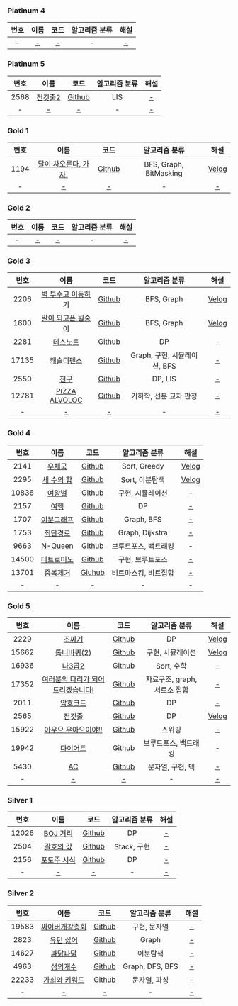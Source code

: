 ### Platinum 4
| 번호  |   이름   |  코드   | 알고리즘 분류 |  해설   |
|:---:|:------:|:-----:|:-------:|:-----:|
|  -  | [-](?) | [-]() |    -    | [-]() | 

### Platinum 5
|  번호  |                      이름                      |                                                     코드                                                      | 알고리즘 분류 |  해설   |
|:----:|:--------------------------------------------:|:-----------------------------------------------------------------------------------------------------------:|:-------:|:-----:|
| 2568 | [전깃줄2](https://www.acmicpc.net/problem/2568) | [Github](https://github.com/leeyungi/Problem_Solving/blob/main/Java/Baekjoon/Platinum5/Main_2568_전깃줄2.java) |   LIS   | [-]() | 
|  -   |                    [-](?)                    |                                                    [-]()                                                    |    -    | [-]() | 

### Gold 1
|  번호  |                          이름                          |                                                     코드                                                      |        알고리즘 분류         |    해설     |
|:----:|:----------------------------------------------------:|:-----------------------------------------------------------------------------------------------------------:|:----------------------:|:---------:|
| 1194 | [달이 차오른다, 가자.](https://www.acmicpc.net/problem/1194) | [Github](https://github.com/leeyungi/Problem_Solving/blob/main/Java/Baekjoon/Gold1/Main_1194_달이차오른다가자.java) | BFS, Graph, BitMasking | [Velog](https://velog.io/@yunlee/BOJ-1194-%EB%8B%AC%EC%9D%B4-%EC%B0%A8%EC%98%A4%EB%A5%B8%EB%8B%A4-%EA%B0%80%EC%9E%90) | 
|  -   |                        [-](?)                        |                                                    [-]()                                                    |           -            |   [-]()   | 

### Gold 2
| 번호  |   이름   |  코드   | 알고리즘 분류 |  해설   |
|:---:|:------:|:-----:|:-------:|:-----:|
|  -  | [-](?) | [-]() |    -    | [-]() | 

### Gold 3
|  번호   |                           이름                           |                                                        코드                                                        |        알고리즘 분류        |                                                                 해설                                                                  |
|:-----:|:------------------------------------------------------:|:----------------------------------------------------------------------------------------------------------------:|:---------------------:|:-----------------------------------------------------------------------------------------------------------------------------------:|
| 2206  |   [벽 부수고 이동하기](https://www.acmicpc.net/problem/2206)   |   [Github](https://github.com/leeyungi/Problem_Solving/blob/main/Java/Baekjoon/Gold3/Main_2206_벽부수고이동하기.java)    |      BFS, Graph       | [Velog](https://velog.io/@yunlee/BOJ-2206%EB%B2%88-%EB%B2%BD-%EB%B6%80%EC%88%98%EA%B3%A0-%EC%9D%B4%EB%8F%99%ED%95%98%EA%B8%B0-Java) |   
| 1600  |   [말이 되고픈 원숭이](https://www.acmicpc.net/problem/1600)   |   [Github](https://github.com/leeyungi/Problem_Solving/blob/main/Java/Baekjoon/Gold3/Main_1600_말이되고픈원숭이.java)    |      BFS, Graph       | [Velog](https://velog.io/@yunlee/BOJ-1600%EB%B2%88-%EB%A7%90%EC%9D%B4-%EB%90%98%EA%B3%A0%ED%94%88-%EC%9B%90%EC%88%AD%EC%9D%B4-Java) |   
| 2281  |      [데스노트](https://www.acmicpc.net/problem/2281)      |     [Github](https://github.com/leeyungi/Problem_Solving/blob/main/Java/Baekjoon/Gold3/Main_2281_데스노트.java)      |          DP           |                                                                [-]()                                                                |   
| 17135 |     [캐슬디펜스](https://www.acmicpc.net/problem/17135)     |    [Github](https://github.com/leeyungi/Problem_Solving/blob/main/Java/Baekjoon/Gold3/Main_17135_캐슬디펜스.java)     | Graph, 구현, 시뮬레이션, BFS |                                                                [-]()                                                                |   
| 2550  |       [전구](https://www.acmicpc.net/problem/2550)       |      [Github](https://github.com/leeyungi/Problem_Solving/blob/main/Java/Baekjoon/Gold3/Main_2550_전구.java)       |        DP, LIS        |                                                                [-]()                                                                |   
| 12781 | [PIZZA ALVOLOC](https://www.acmicpc.net/problem/12781) | [Github](https://github.com/leeyungi/Problem_Solving/blob/main/Java/Baekjoon/Gold3/Main_12781_PIZZAALVOLOC.java) |     기하학, 선분 교차 판정     |                                                                [-]()                                                                |   
|   -   |                         [-](?)                         |                                                      [-]()                                                       |           -           |                                                                [-]()                                                                |   

### Gold 4
|  번호   |                       이름                        |                                                    코드                                                     |     알고리즘 분류     |                                           해설                                           |
|:-----:|:-----------------------------------------------:|:---------------------------------------------------------------------------------------------------------:|:---------------:|:--------------------------------------------------------------------------------------:|
| 2141  |   [우체국](https://www.acmicpc.net/problem/2141)   |  [Github](https://github.com/leeyungi/Problem_Solving/blob/main/Java/Baekjoon/Gold4/Main_2141_우체국.java)   |  Sort, Greedy   |  [Velog](https://velog.io/@yunlee/BOJ-2141%EB%B2%88-%EC%9A%B0%EC%B2%B4%EA%B5%AD-Java)  |   
| 2295  | [세 수의 합](https://www.acmicpc.net/problem/2295)  |  [Github](https://github.com/leeyungi/Problem_Solving/blob/main/Java/Baekjoon/Gold4/Main_2295_세수의합.java)  |   Sort, 이분탐색    | [Velog](https://velog.io/@yunlee/BOJ-2295-%EC%84%B8-%EC%88%98%EC%9D%98-%ED%95%A9-Java) |   
| 10836 |  [여왕벌](https://www.acmicpc.net/problem/10836)   |  [Github](https://github.com/leeyungi/Problem_Solving/blob/main/Java/Baekjoon/Gold4/Main_10836_여왕벌.java)  |    구현, 시뮬레이션    |                                         [-]()                                          |   
| 2157  |   [여행](https://www.acmicpc.net/problem/2157)    |   [Github](https://github.com/leeyungi/Problem_Solving/blob/main/Java/Baekjoon/Gold4/Main_2157_여행.java)   |       DP        |                                         [-]()                                          |   
| 1707  |  [이분그래프](https://www.acmicpc.net/problem/1707)  | [Github](https://github.com/leeyungi/Problem_Solving/blob/main/Java/Baekjoon/Gold4/Main_1707_이분그래프.java)  |   Graph, BFS    |                                         [-]()                                          |   
| 1753  |  [최단경로](https://www.acmicpc.net/problem/1753)   |  [Github](https://github.com/leeyungi/Problem_Solving/blob/main/Java/Baekjoon/Gold4/Main_1753_최단경로.java)  | Graph, Dijkstra |                                         [-]()                                          |   
| 9663  | [N-Queen](https://www.acmicpc.net/problem/9663) | [Github](https://github.com/leeyungi/Problem_Solving/blob/main/Java/Baekjoon/Gold4/Main_9663_NQueen.java) |   브루트포스, 백트래킹   |                                         [-]()                                          |   
| 14500 | [테트로미노](https://www.acmicpc.net/problem/14500)  | [Github](https://github.com/leeyungi/Problem_Solving/blob/main/Java/Baekjoon/Gold4/Main_14500_테트로미노.java) |    구현, 브루트포스    |                                         [-]()                                          |   
| 13701 |  [중복제거](https://www.acmicpc.net/problem/13701)  | [Giuhub](https://github.com/leeyungi/Problem_Solving/blob/main/Java/Baekjoon/Gold4/Main_13701_중복제거.java)  |   비트마스킹, 비트집합   |                                         [-]()                                          |   
|   -   |                     [-](?)                      |                                                   [-]()                                                   |        -        |                                         [-]()                                          |   

### Gold 5
|  번호   |                              이름                              |                                                         코드                                                          |       알고리즘 분류       |                                             해설                                             |
|:-----:|:------------------------------------------------------------:|:-------------------------------------------------------------------------------------------------------------------:|:-------------------:|:------------------------------------------------------------------------------------------:|
| 2229  |         [조짜기](https://www.acmicpc.net/problem/2229)          |       [Github](https://github.com/leeyungi/Problem_Solving/blob/main/Java/Baekjoon/Gold5/Main_2229_조짜기.java)        |         DP          |   [Velog](https://velog.io/@yunlee/BOJ-2999%EB%B2%88-%EC%A1%B0-%EC%A7%9C%EA%B8%B0-Java)    |
| 15662 |       [톱니바퀴(2)](https://www.acmicpc.net/problem/15662)       |      [Github](https://github.com/leeyungi/Problem_Solving/blob/main/Java/Baekjoon/Gold5/Main_15662_톱니바퀴2.java)      |      구현, 시뮬레이션      | [Velog](https://velog.io/@yunlee/BOJ-15662%EB%B2%88-%ED%86%B1%EB%8B%88%EB%B0%94%ED%80%B42) |   
| 16936 |        [나3곱2](https://www.acmicpc.net/problem/16936)         |      [Github](https://github.com/leeyungi/Problem_Solving/blob/main/Java/Baekjoon/Gold5/Main_16936_나3곱2.java)       |      Sort, 수학       |                                           [-]()                                            |   
| 17352 | [여러분의 다리가 되어 드리겠습니다!](https://www.acmicpc.net/problem/17352) | [Github](https://github.com/leeyungi/Problem_Solving/blob/main/Java/Baekjoon/Gold5/Main_17352_여러분의다리가되어드리겠습니다.java) | 자료구조, graph, 서로소 집합 |                                           [-]()                                            |   
| 2011  |         [암호코드](https://www.acmicpc.net/problem/2011)         |       [Github](https://github.com/leeyungi/Problem_Solving/blob/main/Java/Baekjoon/Gold5/Main_2011_암호코드.java)       |         DP          |                                           [-]()                                            |   
| 2565  |         [전깃줄](https://www.acmicpc.net/problem/2565)          |       [Github](https://github.com/leeyungi/Problem_Solving/blob/main/Java/Baekjoon/Gold5/Main_2565_전깃줄.java)        |         DP          |    [Velog](https://velog.io/@yunlee/BOJ-2565%EB%B2%88-%EC%A0%84%EA%B9%83%EC%A4%84Java)     |   
| 15922 |     [아우으 우아으이야!!](https://www.acmicpc.net/problem/15922)     |    [Github](https://github.com/leeyungi/Problem_Solving/blob/main/Java/Baekjoon/Gold5/Main_15922_아우으우아으이야.java)     |         스위핑         |                                           [-]()                                            |   
| 19942 |        [다이어트](https://www.acmicpc.net/problem/19942)         |      [Github](https://github.com/leeyungi/Problem_Solving/blob/main/Java/Baekjoon/Gold5/Main_19942_다이어트.java)       |     브루트포스, 백트래킹     |                                           [-]()                                            |   
| 5430  |          [AC](https://www.acmicpc.net/problem/5430)          |        [Github](https://github.com/leeyungi/Problem_Solving/blob/main/Java/Baekjoon/Gold5/Main_5430_AC.java)        |     문자열, 구현, 덱      |                                           [-]()                                            |   
|   -   |                            [-](?)                            |                                                        [-]()                                                        |          -          |                                           [-]()                                            |   

### Silver 1
|  번호   |                       이름                        |                                                     코드                                                      |  알고리즘 분류  |  해설   |
|:-----:|:-----------------------------------------------:|:-----------------------------------------------------------------------------------------------------------:|:---------:|:-----:|
| 12026 | [BOJ 거리](https://www.acmicpc.net/problem/12026) | [Github](https://github.com/leeyungi/Problem_Solving/blob/main/Java/Baekjoon/Silver1/Main_12026_BOJ거리.java) |    DP     | [-]() |   
| 2504  |  [괄호의 값](https://www.acmicpc.net/problem/2504)  |  [Github](https://github.com/leeyungi/Problem_Solving/blob/main/Java/Baekjoon/Silver1/Main_2504_괄호의값.java)  | Stack, 구현 | [-]() |
| 2156  | [포도주 시식](https://www.acmicpc.net/problem/2156)  | [Github](https://github.com/leeyungi/Problem_Solving/blob/main/Java/Baekjoon/Silver1/Main_2156_포도주시식.java)  |    DP     | [-]() |
|   -   |                     [-](?)                      |                                                    [-]()                                                    |     -     | [-]() |

### Silver 2
|  번호   |                        이름                        |                                                      코드                                                       |     알고리즘 분류     |  해설   |
|:-----:|:------------------------------------------------:|:-------------------------------------------------------------------------------------------------------------:|:---------------:|:-----:|
| 19583 | [싸이버개강총회](https://www.acmicpc.net/problem/19583) | [Github](https://github.com/leeyungi/Problem_Solving/blob/main/Java/Baekjoon/Silver2/Main_19583_싸이버개강총회.java) |     구현, 문자열     | [-]() |   
| 2823  |  [유턴 싫어](https://www.acmicpc.net/problem/2823)   |   [Github](https://github.com/leeyungi/Problem_Solving/blob/main/Java/Baekjoon/Silver2/Main_2823_유턴싫어.java)   |      Graph      | [-]() |   
| 14627 |  [파닭파닭](https://www.acmicpc.net/problem/14627)   |  [Github](https://github.com/leeyungi/Problem_Solving/blob/main/Java/Baekjoon/Silver2/Main_14627_파닭파닭.java)   |      이분탐색       | [-]() |   
| 4963  |   [섬의개수](https://www.acmicpc.net/problem/4963)   |   [Github](https://github.com/leeyungi/Problem_Solving/blob/main/Java/Baekjoon/Silver2/Main_4963_섬의개수.java)   | Graph, DFS, BFS | [-]() |   
| 22233 | [가희와 키워드](https://www.acmicpc.net/problem/22233) | [Github](https://github.com/leeyungi/Problem_Solving/blob/main/Java/Baekjoon/Silver2/Main_22233_가희와키워드.java)  |     문자열, 파싱     | [-]() |   
|   -   |                      [-](?)                      |                                                     [-]()                                                     |        -        | [-]() |   

